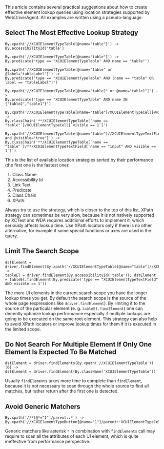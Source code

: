 This article contains several practical suggestions about how to create effective element lookup queries using location strategies supported by WebDriverAgent. All examples are written using a pseudo-language.

## Select The Most Effective Lookup Strategy

```
By.xpath('//XCUIElementTypeTable[@name="table"]') -> 
By.accessibilityId('table')

By.xpath('//XCUIElementTypeTable[@name="table"]') -> 
By.predicate('type == "XCUIElementTypeTable" AND name == "table"')

By.xpath('//XCUIElementTypeTable[@name="table" or @label="tableLabel"]') -> 
By.predicate('type == "XCUIElementTypeTable" AND (name == "table" OR label == "tableLabel")')

By.xpath('//XCUIElementTypeTable[@name="table2" or @name="table1"]') -> 
By.predicate('type == "XCUIElementTypeTable" AND name IN {"table2","table1"}')

By.xpath('//XCUIElementTypeTable[@name="table"]/XCUIElementTypeCell[@visible="true"]') ->
By.classChain('**/XCUIElementTypeTable[`name == "table"`]/XCUIElementTypeCell[`visible == 1`]')

By.xpath('//XCUIElementTypeTable[@name="table"]//XCUIElementTypeTextField[@name='input' and @visible="true"]') ->
By.classChain('**/XCUIElementTypeTable[`name == "table"`]/**/XCUIElementTypeTextField[`name == "input" AND visible == 1`]')
```

This is the list of available location strategies sorted by their performance (the first one is the fastest one):

1. Class Name
1. Accessibility Id
1. Link Text
1. Predicate
1. Class Chain
1. XPath

Always try to use the strategy, which is closer to the top of this list. XPath strategy can sometimes be very slow, because it is not natively supported by XCTest and WDA requires additional efforts to implement it, which seriously affects lookup time. Use XPath locators only if there is no other alternative, for example if some special functions or axes are used in the query.

## Limit The Search Scope

```
dstElement = driver.findElement(By.xpath('//XCUIElementTypeTable[@name="table"]//XCUIElementTypeTextField[@visible="true"]')) -> 
tableEl = driver.findElement(By.accessibilityId('table')); dstElement = tableEl.findElement(By.predicate('type == "XCUIElementTypeTextField" AND visible == 1'))
```

The more UI elements in the current search scope you have the longer lookup times you get. By default the search scope is the source of the whole page (expressions like `driver.findElement`). By limiting it to the source of the particular element (e. g. `tableEl.findElement`) one can decently optimize lookup performance especially if multiple lookups are going to be executed on the same root element.
This strategy can also help to avoid XPath locators or improve lookup times for them if it is executed in the limited scope.

## Do Not Search For Multiple Element If Only One Element Is Expected To Be Matched

```
dstElement = driver.findElements(By.xpath('//XCUIElementTypeTable'))[0] -> 
dstElement = driver.findElement(By.className('XCUIElementTypeTable'))
```

Usually `findElements` takes more time to complete than `findElement`, because it is not necessary to scan through the whole source to find all matches, but rather return after the first one is detected.

## Avoid Generic Matchers

```
By.xpath('//*[@*="1"]/parent::*') -> 
By.xpath('//XCUIElementTypeButton[@name="1"]/parent::XCUIElementTypeCell')
```

Generic matchers like asterisk `*` in combination with `findElements` call may require to scan all the attributes of each UI element, which is quite ineffective from performance perspective. 